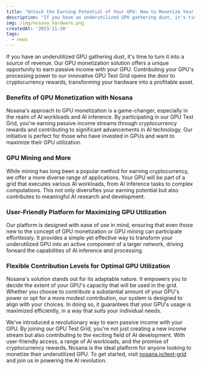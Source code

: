 ```yaml
---
title: "Unlock the Earning Potential of Your GPU: How to Monetize Your Hardware with Nosana"
description: "If you have an underutilized GPU gathering dust, it's time to turn it into a source of revenue"
img: /img/nosana_hardware.png
createdAt: '2023-11-28'
tags:
  - news
---
```

If you have an underutilized GPU gathering dust, it's time to turn it into a source of revenue. Our GPU monetization solution offers a unique opportunity to earn passive income with your GPU. Contributing your GPU's processing power to our innovative GPU Test Grid opens the door to cryptocurrency rewards, transforming your hardware into a profitable asset.

### Benefits of GPU Monetization with Nosana
Nosana's approach to GPU monetization is a game-changer, especially in the realm of AI workloads and AI inference. By participating in our GPU Test Grid, you're earning passive income streams through cryptocurrency rewards and contributing to significant advancements in AI technology. Our initiative is perfect for those who have invested in GPUs and want to maximize their GPU utilization.

### GPU Mining and More
While mining has long been a popular method for earning cryptocurrency, we offer a more diverse range of applications. Your GPU will be part of a grid that executes various AI workloads, from AI inference tasks to complex computations. This not only diversifies your earning potential but also contributes to meaningful AI research and development.

### User-Friendly Platform for Maximizing GPU Utilization
Our platform is designed with ease of use in mind, ensuring that even those new to the concept of GPU monetization or GPU mining can participate effortlessly. It provides a simple yet effective way to transform your underutilized GPU into an active component of a larger network, driving forward the capabilities of AI inference and processing.

### Flexible Contribution Levels for Optimal GPU Utilization
Nosana's solution stands out for its adaptable nature. It empowers you to decide the extent of your GPU's capacity that will be used in the grid. Whether you choose to contribute a substantial amount of your GPU's power or opt for a more modest contribution, our system is designed to align with your choices. In doing so, it guarantees that your GPU's usage is maximized efficiently, in a way that suits your individual needs.

We’ve introduced a revolutionary way to earn passive income with your GPU. By joining our GPU Test Grid, you're not just creating a new income stream but also contributing to the exciting field of AI development. With user-friendly access, a range of AI workloads, and the promise of cryptocurrency rewards, Nosana is the ideal platform for anyone looking to monetize their underutilized GPU. To get started, visit [nosana.io/test-grid](https://nosana.io/test-grid) and join us in powering the AI revolution.